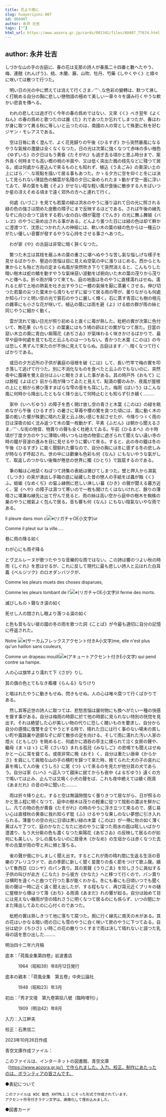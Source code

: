 ```yaml
---
title: 花より雨に
slug: huayoriyuni-087
id: 060407
author: 永井 壮吉
tags: [""]
html_url: https://www.aozora.gr.jp/cards/001341/files/60407_77674.html
---
```


## author: 永井 壮吉

しづかな山の手の古庭に、春の花は支那の詩人が春風二十四番と數へたやう、梅、連翹《れんげう》、桃、木蘭、藤、山吹、牡丹、芍藥《しやくやく》と順々に咲いては散つて行つた。

　明い日の光の中に燃えては消えて行くさま／″＼な色彩の變轉は、默つて淋しく打眺める自分の胸に悲しい戀物語の極めて美しい一章々々を讀み行くやうな軟かい悲哀を傳へる。

　われの悲しむは過ぎ行く今年の春の爲めではない、又來《く》べき翌年《よくねん》の春の爲めと歌つたのは誰《た》れであつたか忘れてしまつたが、春はわが身に取つて異る秋に等しいと云つたのは、南國の人の常として殊更に秋を好むジヤン・モレアスである。

　空は日毎に青く澄んで、よく花見歸りの午後《ひるすぎ》から突然暴風になるやうな氣候の激變は全くなくなつた。日の光は次第に強くなつて赤味の多い柚色《ゆずいろ》の夕日はもう黄昏《たそがれ》も過ぎ去る頃かと思ふ時分まで、案外長く何時までも高い樫の梢の半面や、又は低く突出た楓の枝先などに殘つて居る。或は何處から差込んで來るものとも知れず、植込《うゑごみ》の奧深い土の上にばら／＼な斑點を描いて居る事もあつた。かゝる夕方に空を仰ぐと冬には決して見られない薄鼠色の鱗雲が名殘の夕日に染められたまゝ動かず空一面に浮いてゐて、草の葉をも戰《そよ》がせない程な輕い風が食後に散歩する人をばいつか星の冴えそめる頃まで遠く郊外の方へと連れて行く。

　何處《いづこ》を見ても若葉の緑は洪水のやうに漲り溢れて日の光に照される緑の色の強さは閉めた座敷の障子にまで反映するほどである。されば午後の縁先なぞに向ひ合つて話をする若い女の白い顏が電燈《でんき》の光に舞ふ舞姫《バレヱ》のやうに染め出される事がある。どんより曇つた日には緑の色は却て鮮かに澄渡つて、沈思につかれた人の神經には、軟い木の葉の緑の色からは一種云ひがたい優しい音響が發するやうな心持をさせる事さへあつた。



　わが家《や》の古庭は非常に暗く狹くなつた。

　繁つた木立は其枝を蔽ふ木の葉の重さに堪へぬやうな苦し氣な惱しげな樣子を見せるばかりか、壓迫の苦惱は目に見えぬ空氣の中に漲りはじめる。西からとも東からとも殆ど方向の定まらぬ風が突然吹き下りて突然消えると、こんもりした暗い樹木は蛇の鱗を動すやうな氣味惡い波動をば俯向いた木の葉の茂りから茂りへと傳へる。折々雨が降つて來ても、庭の地面は冬のやうに直樣濡れはせぬ。濡れると却て土地の熱氣を吐き出すやうに一體の氣候を厭に蒸暑くさせる。伸び切つた若葉の尖つた葉末から滴りもせずに留つて居る雨の雫が、曇りながらも何處か知らパツと明い空の光で寳石のやうに麗しく輝く。石に蒸す青苔にも樹の根元の雜草にも小さな花が咲いて、植込の蔭には雨を避《よ》ける蚊の群が雨の絲と同じやうに細かく動く。



　雲が流れて強い日光が照り初めると直ぐに苺が熟した。枇杷の實が次第に色付いて、無花果《いちじく》の葉裏にはもう鳩の卵ほどの實がなつて居た。日當の惡い木立の奧に青白い紫陽花《あぢさゐ》が氣味わるく咲きかけるばかりで、最早や庭中何處を見ても花と云ふものは一つもない。青かつた木葉《このは》の今は恐しく黒ずんで來たのが不快に見えてならぬ。古庭はます／＼暗くなつて行くばかりである。

　或日の夕方近所の子供が裏庭の垣根を破《こは》して、長い竹竿で梅の實を叩き落して逃げて行つた。別に不消化なものを食べたと云ふのでもないのに、突然夜中に腹痛を覺え自分はふいと眼をさました事がある。其の時戸外《おもて》には餘程《よほど》前から雨が降つてゐたと見えて、點滴の響のみか、夜風が屋根の上にと梢から拂ひ落すまばらな雫の音をも耳にした。梅雨《ばいう》はこんな風に何時から降出したともなく降り出して何時止むとも知らず引き續く………

　家中《いへぢゆう》の障子を悉く開け放し空の青さと木葉《このは》の緑を眺めながら午後《ひるすぎ》の暑さに草苺や櫻の實を貪つた頃には、風に動く木の葉の乾いた響が殊更に晴れた夏と云ふ快い感じを起させたが、今降りつゞく雨の日は深夜の如く沈み返つて木の葉一枚動かず、平素《ふだん》は朝から聞えるさま／″＼な街の物音、物賣りの聲も全く杜絶えてゐる。午前《ひるまへ》の十時頃が丁度夕方のやうに薄暗い時いつもは他の物音に遮ぎられて聞えない遠い寺の時の鐘が音波の進みを目に見せるやうに響いて來る。すると、此の寺の鐘は冬の午後《ひるすぎ》に能く聞馴れた響なので、自分の胸には冬に感ずる冬の悲しみが時ならず呼起され、世の中には歡樂も色彩も何《なん》にもないやうな氣がして、取返しのつかない後悔が倦怠の世界に獨《ひとり》で跋扈するのである。

　筆の軸は心地惡くねばつて詩集の表紙は黴びてしまつた。壁と押入から濕氣《しつき》の臭が湧出し手箱の底に祕藏した昔の戀人の手紙をば蟲が蝕《く》ふ。蛞蝓《なめくぢ》の匐ふ縁側に悲しい淋しい蟇《ひき》の聲が聞える暮方近く、室《へや》の障子は濕つて寒いので一枚も開けたくはないけれど、餘りの薄暗さに堪兼ね縁先に出て佇んで見ると、雨の絲は高い空から庭中の樹木を蜘蛛の巣のやうに根氣よく包んで居る。音も響も何《なん》にもない陰氣ないやな雨である。


Il pleure dans mon c![※(リガチャOE小文字)](https://www.aozora.gr.jp/cards/001341/files/../../../gaiji/1-11/1-11-10.png)ur

Comme il pleut sur la ville.....

巷に雨の降る如く

わが心にも雨ぞ降る



とヴヱルレーヌが歌つたやうな音樂的な雨ではない。この詩は響のつよい秋の時雨《しぐれ》を思はせるが、これに反して現代に最も悲しい詩人と云はれた白耳義《ベルジツク》のロオダンバツクが、


Comme les pleurs muets des choses disparues,

Comme les pleurs tombant de l'![※(リガチャOE小文字)](https://www.aozora.gr.jp/cards/001341/files/../../../gaiji/1-11/1-11-10.png)il ferme des morts.

滅びしものゝ聲なき涙の如く

死せし人の閉されし眼より落つる涙の如く



と色も音もない彼の國の冬の雨を歌つた詞《ことば》が今最も適切に自分の記憶に呼返された。


Notre ![※(サーカムフレックスアクセント付きA小文字)](https://www.aozora.gr.jp/cards/001341/files/../../../gaiji/1-09/1-09-56.png)me, elle n'est plus qu'un haillon sans couleurs,

Comme un drapeau mouill![※(アキュートアクセント付きE小文字)](https://www.aozora.gr.jp/cards/001341/files/../../../gaiji/1-09/1-09-63.png) qui pend contre sa hampe.

人の心は旗竿より濡れて下《さが》りし

其の旗の色とてもなき襤褸《らんる》なりけり



と唱はれたやうに動きもせぬ、閃きもせぬ。人の心は唯々腐つて行くばかりである。



　然し其等近世の詩人に取つては、悲愁苦惱は屡何物にも換へがたい一種の快感を齎す事がある。自分は梅雨の時節に於て他の時節に見られない特別の恍惚を見出す。それは絶望した心が美しい物の代りに恐しく醜いものを要求し、自分から自分の感情に復讐を企てやうとする時で、晴れた日には行く事のない場末の貧しい町や露路裏や遊廓なぞに却て散歩の足を向ける。そして雨に濡れた汚い人家の燈火《ともしび》を眺めると、何處かに酒呑の亭主に撲られて泣く女房の聲や、繼母《まゝはゝ》に苛《さいな》まれる孤兒《みなしご》の悲鳴でも聞えはせぬかと一心に耳を聳てる。或夜非常に晩《おそ》く、自分は重たい唐傘《からかさ》を肩にして眞暗な山の手の横町を歸つて來た時、捨てられた犬の子の哀れに鼻を鳴して人の後《うしろ》に尾《つ》いて來るのを見たが他分其の犬であらう。自分は家《いへ》へ這入つて寢床に就てからも夜中《よるぢゆう》遠くの方で鳴いては止み、止んでは又鳴く小犬の聲をば、これも夜中絶えては續く雨滴《あまだれ》の音の中に聞いた………

　雨は折々降り止む。すると空は無論隙間なく曇りきつて居ながら、日が照るのかと思ふ程に明くなつて、庭中の樹木は茂りの輕重に從つて陰影の濃淡を鮮かにし、凡ての物の色が黄昏《たそがれ》の時のやうに浮き立つて來るので、感じ易い心は直樣秋の黄昏に我れ知らず耽《ふ》けるやうな果しのない夢想に引き入れられる。薄曇りの空の光に日頃は黒い緑の木葉《このは》が一帶に秋の如く薄く黄ばんで了つて、庭のかなたこなたに池のやうに溜つた雨水の面は眩しいばかり澄渡り、もう大分紫の色も濃くなつた紫陽花《あぢさゐ》の反映して居るのが如何にも美しい。少しの風もないのに扇骨木《かなめ》の生垣からは赤くなつた去年の古葉が雨の雫と共に頻と落ちる。

　雀の聲が俄にかしましく聞え出す。するとこれが雨の晴れ間に生返る生活の音樂のプレリユウドで、此の季節に新しく聞く苗賣りの長く節をつけて歌ふ聲。續いて魯西亞《ロシヤ》のパン賣り。其の賣聲《うりごゑ》を珍しさうに眞似する子供の叫びが此方《こなた》から彼方《かなた》へと移つて行くので、パン賣りは横町を遠くへと曲つて行つた事が能くわかる。冬にも春にも日頃いつでも聞く街の聲は一時に近く遠く聞え出したが、する程もなく、再び耳元近くブリキの樋に屋根から傳はつて落《おち》る雨滴《あまだ》れの響が起る。自分は始めて目には見えない糠雨が空の晴れさうに明くなつて居るのにも係らず、いつの間にかまた降出してゐたのに心付くのであつた。

　枇杷の實は熟しきつて地に落ちて腐つた。厠に行く縁先に南天の木がある。其の花はいかなる暗い雨の日にも雪のやうに白く咲いて房のやうに下つてゐる。自分は幼少《ちひさ》い時この花の散りつくすまで雨は決して晴れないと語つた乳母の話を思ひ出した………

明治四十二年六月稿













底本：「荷風全集第四卷」岩波書店

　　　1964（昭和39）年8月12日発行

底本の親本：「荷風全集　第五卷」中央公論社

　　　1948（昭和23）年3月

初出：「秀才文壇　第九卷第拾八號（臨時増刊）」

　　　1909（明治42）年8月

入力：入江幹夫

校正：石黒信二

2023年10月26日作成

青空文庫作成ファイル：

このファイルは、インターネットの図書館、青空文庫（https://www.aozora.gr.jp/）で作られました。入力、校正、制作にあたったのは、ボランティアの皆さんです。











●表記について


	このファイルは W3C 勧告 XHTML1.1 にそった形式で作成されています。
	アクセント符号付きラテン文字は、画像化して埋め込みました。







●図書カード